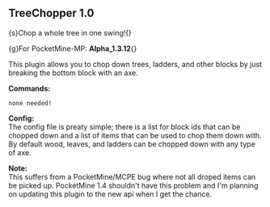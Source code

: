 TreeChopper 1.0 
----------------------
{s}Chop a whole tree in one swing!{}

{g}For PocketMine-MP: **Alpha_1.3.12**{}

This plugin allows you to chop down trees, ladders, and other blocks by just breaking the bottom block with an axe.

**Commands:**
```
none needed!
```

**Config:**  
The config file is preaty simple; there is a list for block ids that can be chopped down and a list of items that can be used to chop them down with. By default wood, leaves, and ladders can be chopped down with any type of axe.

**Note:**  
This suffers from a PocketMine/MCPE bug where not all droped items can be picked up. PocketMine 1.4 shouldn't have this problem and I'm planning on updating this plugin to the new api when I get the chance.
